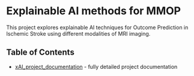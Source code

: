 # Explainable AI methods for MMOP

This project explores explainable AI techniques for Outcome Prediction in Ischemic Stroke using different modalities of MRI imaging.

## Table of Contents

* [xAI_project_documentation](./docs/xAI_project_documentation.md)  - fully detailed project documentation
